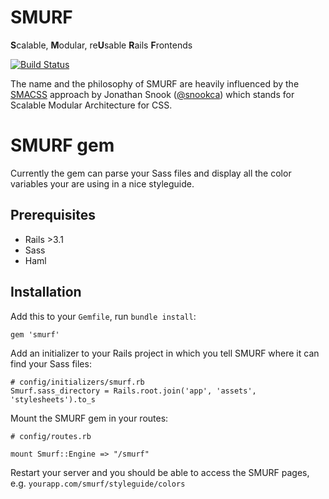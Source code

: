 SMURF
=====

**S**calable, **M**odular, re**U**sable **R**ails **F**rontends

[![Build Status](https://secure.travis-ci.org/railslove/smurf.png?branch=master)](http://travis-ci.org/railslove/smurf)

The name and the philosophy of SMURF are heavily influenced by the [SMACSS](http://smacss.com) approach by Jonathan Snook ([@snookca](https://twitter.com/snookca)) which stands for Scalable Modular Architecture for CSS.


# SMURF gem

Currently the gem can parse your Sass files and display all the color variables your are using in a nice styleguide.

## Prerequisites

* Rails >3.1
* Sass
* Haml

## Installation

Add this to your `Gemfile`, run `bundle install`:

    gem 'smurf'
    
Add an initializer to your Rails project in which you tell SMURF where it can find your Sass files:

    # config/initializers/smurf.rb
    Smurf.sass_directory = Rails.root.join('app', 'assets', 'stylesheets').to_s
    
Mount the SMURF gem in your routes:

    # config/routes.rb
    
    mount Smurf::Engine => "/smurf"
    
Restart your server and you should be able to access the SMURF pages, e.g. `yourapp.com/smurf/styleguide/colors`

